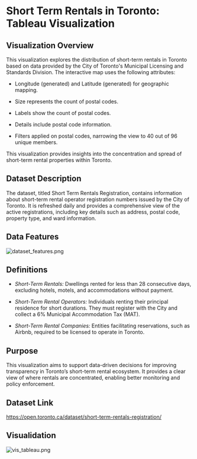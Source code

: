 # Short Term Rentals in Toronto: Tableau Visualization


## Visualization Overview

This visualization explores the distribution of short-term rentals in Toronto based on data provided by the City of Toronto's Municipal Licensing and Standards Division. The interactive map uses the following attributes:


* Longitude (generated) and Latitude (generated) for geographic mapping.

* Size represents the count of postal codes.

* Labels show the count of postal codes.

* Details include postal code information.

* Filters applied on postal codes, narrowing the view to 40 out of 96 unique members.


This visualization provides insights into the concentration and spread of short-term rental properties within Toronto.


## Dataset Description

The dataset, titled Short Term Rentals Registration, contains information about short-term rental operator registration numbers issued by the City of Toronto. It is refreshed daily and provides a comprehensive view of the active registrations, including key details such as address, postal code, property type, and ward information.


## Data Features

![dataset_features.png](/images/dataset_features.PNG)


## Definitions

* *Short-Term Rentals:* Dwellings rented for less than 28 consecutive days, excluding hotels, motels, and accommodations without payment.

* *Short-Term Rental Operators:* Individuals renting their principal residence for short durations. They must register with the City and collect a 6% Municipal Accommodation Tax (MAT).

* *Short-Term Rental Companies:* Entities facilitating reservations, such as Airbnb, required to be licensed to operate in Toronto.


## Purpose

This visualization aims to support data-driven decisions for improving transparency in Toronto’s short-term rental ecosystem. It provides a clear view of where rentals are concentrated, enabling better monitoring and policy enforcement.


## Dataset Link

https://open.toronto.ca/dataset/short-term-rentals-registration/


## Visualidation

![vis_tableau.png](/images/vis_tableau.PNG)